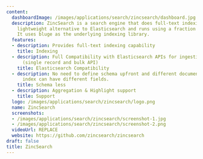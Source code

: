 ```yaml
---
content:
  dashboardImage: /images/applications/search/zincsearch/dashboard.jpg
  description: ZincSearch is a search engine that does full-text indexing. It is a
    lightweight alternative to Elasticsearch and runs using a fraction of the resources.
    It uses bluge as the underlying indexing library.
  features:
  - description: Provides full-text indexing capability
    title: Indexing
  - description: Full Compatibility with Elasticsearch APIs for ingestion of data
      (single record and bulk API)
    title: Elasticsearch Compatibility
  - description: No need to define schema upfront and different documents in the same
      index can have different fields.
    title: Schema less
  - description: Aggregation & Highlight support
    title: Support
  logo: /images/applications/search/zincsearch/logo.png
  name: ZincSearch
  screenshots:
  - /images/applications/search/zincsearch/screenshot-1.jpg
  - /images/applications/search/zincsearch/screenshot-2.png
  videoUrl: REPLACE
  website: https://github.com/zincsearch/zincsearch
draft: false
title: ZincSearch
---
```


